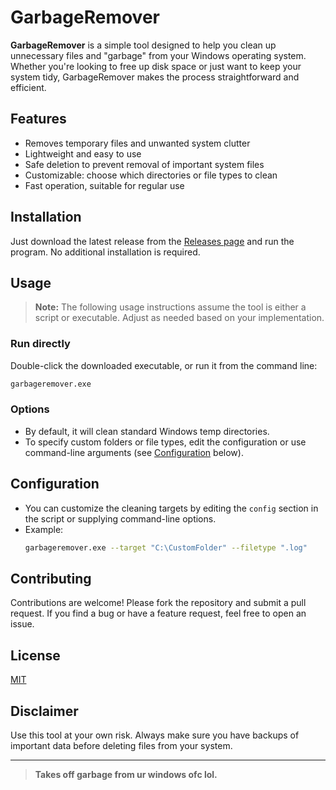 # GarbageRemover

**GarbageRemover** is a simple tool designed to help you clean up unnecessary files and "garbage" from your Windows operating system. Whether you're looking to free up disk space or just want to keep your system tidy, GarbageRemover makes the process straightforward and efficient.

## Features

- Removes temporary files and unwanted system clutter
- Lightweight and easy to use
- Safe deletion to prevent removal of important system files
- Customizable: choose which directories or file types to clean
- Fast operation, suitable for regular use

## Installation

Just download the latest release from the [Releases page](https://github.com/eltgold/garbageremover/releases) and run the program. No additional installation is required.

## Usage

> **Note:** The following usage instructions assume the tool is either a script or executable. Adjust as needed based on your implementation.

### Run directly

Double-click the downloaded executable, or run it from the command line:

```sh
garbageremover.exe
```

### Options

- By default, it will clean standard Windows temp directories.
- To specify custom folders or file types, edit the configuration or use command-line arguments (see [Configuration](#configuration) below).

## Configuration

- You can customize the cleaning targets by editing the `config` section in the script or supplying command-line options.
- Example:
  ```sh
  garbageremover.exe --target "C:\CustomFolder" --filetype ".log"
  ```

## Contributing

Contributions are welcome! Please fork the repository and submit a pull request. If you find a bug or have a feature request, feel free to open an issue.

## License

[MIT](LICENSE)

## Disclaimer

Use this tool at your own risk. Always make sure you have backups of important data before deleting files from your system.

---

> **Takes off garbage from ur windows ofc lol.**
